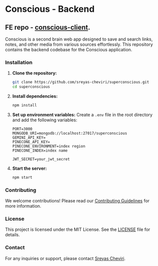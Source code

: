 


# Conscious - Backend

## FE repo - [conscious-client](https://github.com/sreyas-cheviri/superconscious-client).

Conscious is a second brain web app designed to save and search links, notes, and other media from various sources effortlessly. This repository contains the backend codebase for the Conscious application.


### Installation

1. **Clone the repository:**

   ```bash
   git clone https://github.com/sreyas-cheviri/superconscious.git
   cd superconscious
   ```

3. **Install dependencies:**
   ```bash
   npm install
   ```

4. **Set up environment variables:**
   Create a `.env` file in the root directory and add the following variables:
   ```env
   PORT=3000
   MONGODB_URI=mongodb://localhost:27017/superconscious
   GEMINI_API_KEY=
   PINECONE_API_KEY=
   PINECONE_ENVIRONMENT=index region
   PINECONE_INDEX=index name

   JWT_SECRET=your_jwt_secret
   ```

5. **Start the server:**
   ```bash
   npm start
   ```


### Contributing

We welcome contributions! Please read our [Contributing Guidelines](CONTRIBUTING.md) for more information.

### License

This project is licensed under the MIT License. See the [LICENSE](LICENSE) file for details.

### Contact

For any inquiries or support, please contact [Sreyas Cheviri](https://github.com/sreyas-cheviri).
